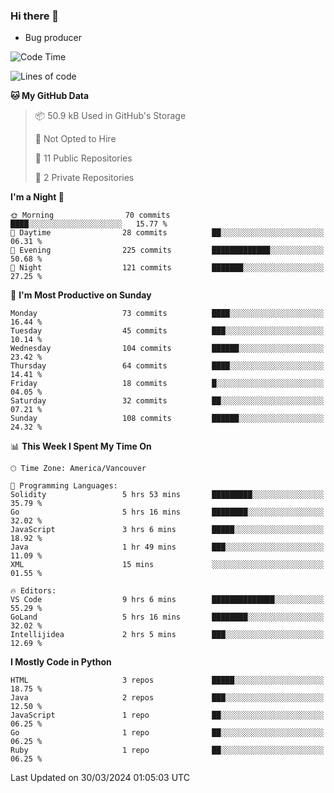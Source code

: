 ### Hi there 👋
* Bug producer


<!--START_SECTION:waka-->
![Code Time](http://img.shields.io/badge/Code%20Time-1%2C188%20hrs%2025%20mins-blue)

![Lines of code](https://img.shields.io/badge/From%20Hello%20World%20I%27ve%20Written-155.9%20thousand%20lines%20of%20code-blue)

**🐱 My GitHub Data** 

> 📦 50.9 kB Used in GitHub's Storage 
 > 
> 🚫 Not Opted to Hire
 > 
> 📜 11 Public Repositories 
 > 
> 🔑 2 Private Repositories 
 > 
**I'm a Night 🦉** 

```text
🌞 Morning                70 commits          ████░░░░░░░░░░░░░░░░░░░░░   15.77 % 
🌆 Daytime                28 commits          ██░░░░░░░░░░░░░░░░░░░░░░░   06.31 % 
🌃 Evening                225 commits         █████████████░░░░░░░░░░░░   50.68 % 
🌙 Night                  121 commits         ███████░░░░░░░░░░░░░░░░░░   27.25 % 
```
📅 **I'm Most Productive on Sunday** 

```text
Monday                   73 commits          ████░░░░░░░░░░░░░░░░░░░░░   16.44 % 
Tuesday                  45 commits          ███░░░░░░░░░░░░░░░░░░░░░░   10.14 % 
Wednesday                104 commits         ██████░░░░░░░░░░░░░░░░░░░   23.42 % 
Thursday                 64 commits          ████░░░░░░░░░░░░░░░░░░░░░   14.41 % 
Friday                   18 commits          █░░░░░░░░░░░░░░░░░░░░░░░░   04.05 % 
Saturday                 32 commits          ██░░░░░░░░░░░░░░░░░░░░░░░   07.21 % 
Sunday                   108 commits         ██████░░░░░░░░░░░░░░░░░░░   24.32 % 
```


📊 **This Week I Spent My Time On** 

```text
🕑︎ Time Zone: America/Vancouver

💬 Programming Languages: 
Solidity                 5 hrs 53 mins       █████████░░░░░░░░░░░░░░░░   35.79 % 
Go                       5 hrs 16 mins       ████████░░░░░░░░░░░░░░░░░   32.02 % 
JavaScript               3 hrs 6 mins        █████░░░░░░░░░░░░░░░░░░░░   18.92 % 
Java                     1 hr 49 mins        ███░░░░░░░░░░░░░░░░░░░░░░   11.09 % 
XML                      15 mins             ░░░░░░░░░░░░░░░░░░░░░░░░░   01.55 % 

🔥 Editors: 
VS Code                  9 hrs 6 mins        ██████████████░░░░░░░░░░░   55.29 % 
GoLand                   5 hrs 16 mins       ████████░░░░░░░░░░░░░░░░░   32.02 % 
Intellijidea             2 hrs 5 mins        ███░░░░░░░░░░░░░░░░░░░░░░   12.69 % 
```

**I Mostly Code in Python** 

```text
HTML                     3 repos             █████░░░░░░░░░░░░░░░░░░░░   18.75 % 
Java                     2 repos             ███░░░░░░░░░░░░░░░░░░░░░░   12.50 % 
JavaScript               1 repo              ██░░░░░░░░░░░░░░░░░░░░░░░   06.25 % 
Go                       1 repo              ██░░░░░░░░░░░░░░░░░░░░░░░   06.25 % 
Ruby                     1 repo              ██░░░░░░░░░░░░░░░░░░░░░░░   06.25 % 
```




 Last Updated on 30/03/2024 01:05:03 UTC
<!--END_SECTION:waka-->
